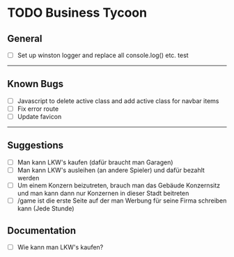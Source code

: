 # TODO Business Tycoon

## General

- [ ] Set up winston logger and replace all console.log() etc. test

---

## Known Bugs

- [ ] Javascript to delete active class and add active class for navbar items
- [ ] Fix error route
- [ ] Update favicon

---

## Suggestions

- [ ] Man kann LKW's kaufen (dafür braucht man Garagen)
- [ ] Man kann LKW's ausleihen (an andere Spieler) und dafür bezahlt werden
- [ ] Um einem Konzern beizutreten, brauch man das Gebäude Konzernsitz und man kann dann nur Konzernen in dieser Stadt beitreten
- [ ] /game ist die erste Seite auf der man Werbung für seine Firma schreiben kann (Jede Stunde)

## Documentation

- [ ] Wie kann man LKW's kaufen?
